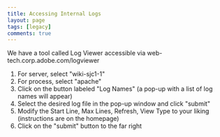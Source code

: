 ```yaml
---
title: Accessing Internal Logs
layout: page
tags: [legacy]
comments: true
---
```

We have a tool called Log Viewer accessible via web-tech.corp.adobe.com/logviewer

1. For server, select "wiki-sjc1-1"
1. For process, select "apache"
1. Click on the button labeled "Log Names" (a pop-up with a list of log names will appear)
1. Select the desired log file in the pop-up window and click "submit"
1. Modify the Start Line, Max Lines, Refresh, View Type to your liking (instructions are on the homepage)
1. Click on the "submit" button to the far right
